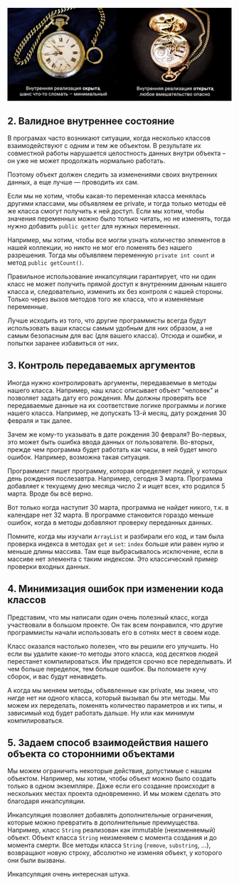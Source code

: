 ![Pasted image 20231206142618.png](..%2Fimg%2Flevel18%2FPasted%20image%2020231206142618.png)

## 2. Валидное внутреннее состояние

В програмах часто возникают ситуации, когда несколько классов взаимодействуют с одним и тем же объектом. В результате их совместной работы нарушается целостность данных внутри объекта – он уже не может продолжать нормально работать.

Поэтому объект должен следить за изменениями своих внутренних данных, а еще лучше — проводить их сам.

Если мы не хотим, чтобы какая-то переменная класса менялась другими классами, мы объявляем ее private, и тогда только методы её же класса смогут получить к ней доступ. Если мы хотим, чтобы значения переменных можно было только читать, но не изменять, тогда нужно добавить `public getter` для нужных переменных.

Например, мы хотим, чтобы все могли узнать количество элементов в нашей коллекции, но никто не мог его поменять без нашего разрешения. Тогда мы объявляем переменную `private int count` и метод `public getCount()`.

Правильное использование инкапсуляции гарантирует, что ни один класс не может получить прямой доступ к внутренним данным нашего класса и, следовательно, изменить их без контроля с нашей стороны. Только через вызов методов того же класса, что и изменяемые переменные.

Лучше исходить из того, что другие программисты всегда будут использовать ваши классы самым удобным для них образом, а не самым безопасным для вас (для вашего класса). Отсюда и ошибки, и попытки заранее избавиться от них.

## 3. Контроль передаваемых аргументов

Иногда нужно контролировать аргументы, передаваемые в методы нашего класса. Например, наш класс описывает объект "человек" и позволяет задать дату его рождения. Мы должны проверять все передаваемые данные на их соответствие логике программы и логике нашего класса. Например, не допускать 13-й месяц, дату рождения 30 февраля и так далее.

Зачем же кому-то указывать в дате рождения 30 февраля? Во-первых, это может быть ошибка ввода данных от пользователя. Во-вторых, прежде чем программа будет работать как часы, в ней будет много ошибок. Например, возможна такая ситуация.

Программист пишет программу, которая определяет людей, у которых день рождения послезавтра. Например, сегодня 3 марта. Программа добавляет к текущему дню месяца число 2 и ищет всех, кто родился 5 марта. Вроде бы всё верно.

Вот только когда наступит 30 марта, программа не найдет никого, т.к. в календаре нет 32 марта. В программе становится гораздо меньше ошибок, когда в методы добавляют проверку переданных данных.

Помните, когда мы изучали `ArrayList` и разбирали его код, и там была проверка индекса в методах `get` и `set`: `index` больше или равен нулю и меньше длины массива. Там еще выбрасывалось исключение, если в массиве нет элемента с таким индексом. Это классический пример проверки входных данных.

## 4. Минимизация ошибок при изменении кода классов

Представим, что мы написали один очень полезный класс, когда участвовали в большом проекте. Он так всем понравился, что другие программисты начали использовать его в сотнях мест в своем коде.

Класс оказался настолько полезен, что вы решили его улучшить. Но если вы удалите какие-то методы этого класса, код десятков людей перестанет компилироваться. Им придется срочно все переделывать. И чем больше переделок, тем больше ошибок. Вы поломаете кучу сборок, и вас будут ненавидеть.

А когда мы меняем методы, объявленные как private, мы знаем, что нигде нет ни одного класса, который вызывал бы эти методы. Мы можем их переделать, поменять количество параметров и их типы, и зависимый код будет работать дальше. Ну или как минимум компилироваться.

## 5. Задаем способ взаимодействия нашего объекта со сторонними объектами

Мы можем ограничить некоторые действия, допустимые с нашим объектом. Например, мы хотим, чтобы объект можно было создать только в одном экземпляре. Даже если его создание происходит в нескольких местах проекта одновременно. И мы можем сделать это благодаря инкапсуляции.

Инкапсуляция позволяет добавлять дополнительные ограничения, которые можно превратить в дополнительные преимущества. Например, класс `String` реализован как immutable (неизменяемый) объект. Объект класса `String` неизменяем с момента создания и до момента смерти. Все методы класса `String` (`remove`, `substring`, ...), возвращают новую строку, абсолютно не изменяя объект, у которого они были вызваны.

Инкапсуляция очень интересная штука.